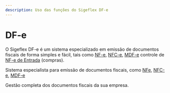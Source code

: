 ```yaml
---
description: Uso das funções do Sigeflex DF-e
---
```


# DF-e

O Sigeflex DF-e é um sistema especializado em emissão de documentos fiscais de forma simples e fácil, tais como [NF-e](nfe/), [NFC-e](nfce/), [MDF-e](mdfe.md) controle de [NF-e de Entrada](nfeentrada/) (compras).

&#x20;Sistema especialista para emissão de documentos fiscais, como [NFe](nfe/), [NFC-e](nfce/), [MDF-e](mdfe.md)

Gestão completa dos documentos fiscais da sua empresa.
